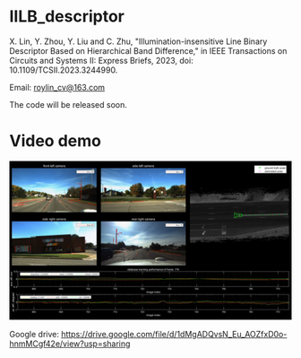 # IILB_descriptor
X. Lin, Y. Zhou, Y. Liu and C. Zhu, "Illumination-insensitive Line Binary Descriptor Based on Hierarchical Band Difference," in IEEE Transactions on Circuits and Systems II: Express Briefs, 2023, doi: 10.1109/TCSII.2023.3244990.

Email: roylin_cv@163.com

The code will be released soon.


# Video demo

[![](https://github.com/roylin1229/IILB_descriptor/blob/main/img.png)](https://drive.google.com/file/d/1dMgADQvsN_Eu_AOZfxD0o-hnmMCgf42e/view?usp=sharing)  

Google drive: https://drive.google.com/file/d/1dMgADQvsN_Eu_AOZfxD0o-hnmMCgf42e/view?usp=sharing  
